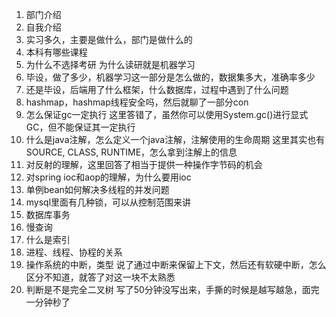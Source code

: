 1. 部门介绍
2. 自我介绍
3. 实习多久，主要是做什么，部门是做什么的
4. 本科有哪些课程
5. 为什么不选择考研  为什么读研就是机器学习
6. 毕设，做了多少，机器学习这一部分是怎么做的，数据集多大，准确率多少
7. 还是毕设，后端用了什么框架，什么数据库，过程中遇到了什么问题
8. hashmap，hashmap线程安全吗，然后就聊了一部分con
9. 怎么保证gc一定执行 这里答错了，虽然你可以使用System.gc()进行显式GC，但不能保证其一定执行
10. 什么是java注解，怎么定义一个java注解，注解使用的生命周期 这里其实也有SOURCE, CLASS, RUNTIME，怎么拿到注解上的信息
11. 对反射的理解，这里回答了相当于提供一种操作字节码的机会
12. 对spring ioc和aop的理解，为什么要用ioc
13. 单例bean如何解决多线程的并发问题
14. mysql里面有几种锁，可以从控制范围来讲
15. 数据库事务
16. 慢查询
17. 什么是索引
18. 进程、线程、协程的关系
19. 操作系统的中断，类型 说了通过中断来保留上下文，然后还有软硬中断，怎么区分不知道，就答了对这一块不太熟悉
20. 判断是不是完全二叉树   写了50分钟没写出来，手撕的时候是越写越急，面完一分钟秒了
